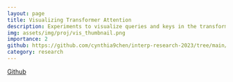 ```yaml
---
layout: page
title: Visualizing Transformer Attention
description: Experiments to visualize queries and keys in the transformer attention mechanism.
img: assets/img/proj/vis_thumbnail.png
importance: 2
github: https://github.com/cynthia9chen/interp-research-2023/tree/main/Attention%20Visualization
category: research
---
```


<a href="https://github.com/cynthia9chen/interp-research-2023/tree/main/Attention%20Visualization"><i class="fab fa-github gh-icon"></i> Github</a>


